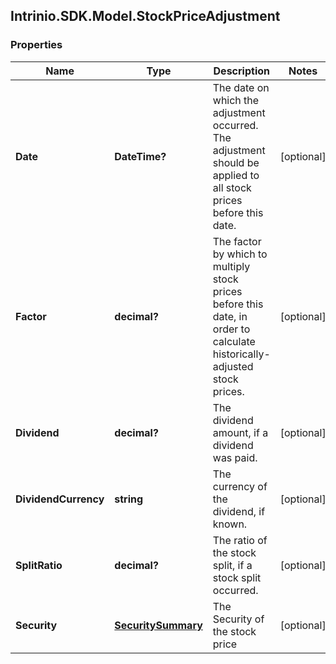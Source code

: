 ## Intrinio.SDK.Model.StockPriceAdjustment
### Properties

Name | Type | Description | Notes
------------ | ------------- | ------------- | -------------
**Date** | **DateTime?** | The date on which the adjustment occurred. The adjustment should be applied to all stock prices before this date. | [optional] 
**Factor** | **decimal?** | The factor by which to multiply stock prices before this date, in order to calculate historically-adjusted stock prices. | [optional] 
**Dividend** | **decimal?** | The dividend amount, if a dividend was paid. | [optional] 
**DividendCurrency** | **string** | The currency of the dividend, if known. | [optional] 
**SplitRatio** | **decimal?** | The ratio of the stock split, if a stock split occurred. | [optional] 
**Security** | [**SecuritySummary**](SecuritySummary.md) | The Security of the stock price | [optional] 

